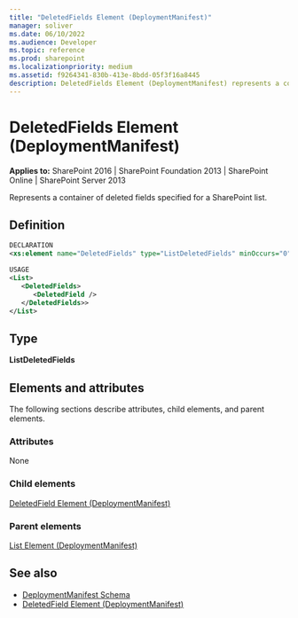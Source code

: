 ```yaml
---
title: "DeletedFields Element (DeploymentManifest)"
manager: soliver
ms.date: 06/10/2022
ms.audience: Developer
ms.topic: reference
ms.prod: sharepoint
ms.localizationpriority: medium
ms.assetid: f9264341-830b-413e-8bdd-05f3f16a8445
description: DeletedFields Element (DeploymentManifest) represents a container of deleted fields specified for a SharePoint list.
---
```


# DeletedFields Element (DeploymentManifest)

**Applies to:** SharePoint 2016 | SharePoint Foundation 2013 | SharePoint Online | SharePoint Server 2013 
  
Represents a container of deleted fields specified for a SharePoint list.

## Definition

```XML
DECLARATION
<xs:element name="DeletedFields" type="ListDeletedFields" minOccurs="0" maxOccurs="1" />

USAGE
<List>
   <DeletedFields> 
      <DeletedField />
   </DeletedFields>>
</List>
```

## Type

**ListDeletedFields**
  
## Elements and attributes

The following sections describe attributes, child elements, and parent elements.

### Attributes

None
   
### Child elements

[DeletedField Element (DeploymentManifest)](deletedfield-element-deploymentmanifest.md)
   
### Parent elements

[List Element (DeploymentManifest)](list-element-deploymentmanifest.md)
   
## See also

- [DeploymentManifest Schema](deploymentmanifest-schema.md)
- [DeletedField Element (DeploymentManifest)](deletedfield-element-deploymentmanifest.md)

